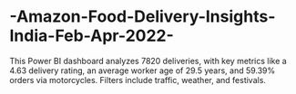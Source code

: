 # -Amazon-Food-Delivery-Insights-India-Feb-Apr-2022-
This Power BI dashboard analyzes 7820 deliveries, with key metrics like a 4.63 delivery rating, an average worker age of 29.5 years, and 59.39% orders via motorcycles. Filters include traffic, weather, and festivals.
